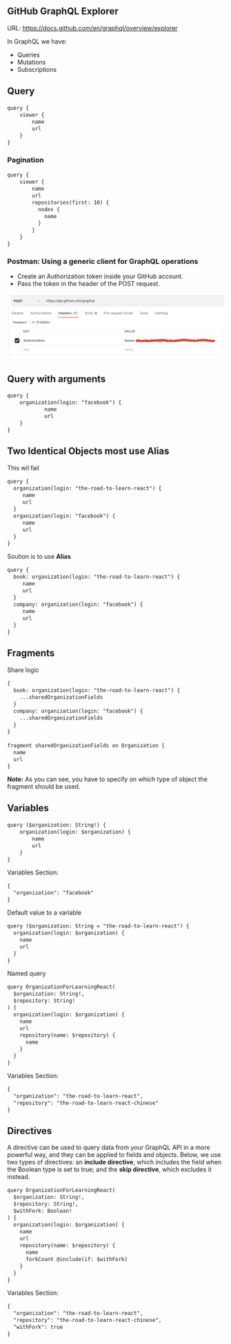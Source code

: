 ## GitHub GraphQL Explorer

URL: https://docs.github.com/en/graphql/overview/explorer

In GraphQL we have:

- Queries
- Mutations
- Subscriptions

## Query

```
query {
  	viewer {
    	name
    	url
  	}
}
```

### Pagination

```
query {
  	viewer {
    	name
    	url
    	repositories(first: 10) {
      	  nodes {
        	name
      	  }
    	}
  	}
}

```

### Postman: Using a generic client for GraphQL operations

- Create an Authorization token inside your GitHub account.
- Pass the token in the header of the POST request.

![Postman Header Authorization](./img/postman-auth-token.png)

## Query with arguments

```
query {
  	organization(login: "facebook") {
    		name
    		url
  	}
}
```

## Two Identical Objects most use Alias

This wil fail

```
query {
  organization(login: "the-road-to-learn-react") {
     name
     url
  }
  organization(login: "facebook") {
     name
     url
  }
}
```

Soution is to use **Alias**

```
query {
  book: organization(login: "the-road-to-learn-react") {
     name
     url
  }
  company: organization(login: "facebook") {
     name
     url
  }
}
```

## Fragments

Share logic

```
{
  book: organization(login: "the-road-to-learn-react") {
    ...sharedOrganizationFields
  }
  company: organization(login: "facebook") {
    ...sharedOrganizationFields
  }
}

fragment sharedOrganizationFields on Organization {
  name
  url
}
```

**Note:** As you can see, you have to specify on which type of object the fragment should be used.

## Variables

```
query ($organization: String!) {
 	organization(login: $organization) {
		name
		url
	}
}
```

Variables Section:

```
{
  "organization": "facebook"
}
```

Default value to a variable

```
query ($organization: String = "the-road-to-learn-react") {
  organization(login: $organization) {
    name
    url
  }
}
```

Named query

```
query OrganizationForLearningReact(
  $organization: String!,
  $repository: String!
) {
  organization(login: $organization) {
    name
    url
    repository(name: $repository) {
      name
    }
  }
}
```

Variables Section:

```
{
  "organization": "the-road-to-learn-react",
  "repository": "the-road-to-learn-react-chinese"
}
```

## Directives

A directive can be used to query data from your GraphQL API in a more powerful way, and they can
be applied to fields and objects. Below, we use two types of directives: an **include directive**, which
includes the field when the Boolean type is set to true; and the **skip directive**, which excludes it
instead.

```
query OrganizationForLearningReact(
  $organization: String!,
  $repository: String!,
  $withFork: Boolean!
) {
  organization(login: $organization) {
    name
    url
    repository(name: $repository) {
      name
      forkCount @include(if: $withFork)
    }
  }
}
```

Variables Section:

```
{
  "organization": "the-road-to-learn-react",
  "repository": "the-road-to-learn-react-chinese",
  "withFork": true
}
```
